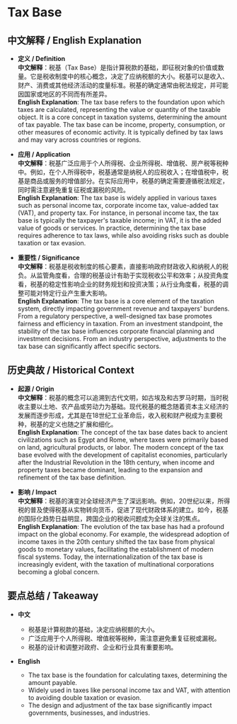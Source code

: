 # Tax Base

## 中文解释 / English Explanation

* **定义 / Definition**  
  **中文解释**：税基（Tax Base）是指计算税款的基础，即征税对象的价值或数量。它是税收制度中的核心概念，决定了应纳税额的大小。税基可以是收入、财产、消费或其他经济活动的度量标准。税基的确定通常由税法规定，并可能因国家或地区的不同而有所差异。  
  **English Explanation**: The tax base refers to the foundation upon which taxes are calculated, representing the value or quantity of the taxable object. It is a core concept in taxation systems, determining the amount of tax payable. The tax base can be income, property, consumption, or other measures of economic activity. It is typically defined by tax laws and may vary across countries or regions.

* **应用 / Application**  
  **中文解释**：税基广泛应用于个人所得税、企业所得税、增值税、房产税等税种中。例如，在个人所得税中，税基通常是纳税人的应税收入；在增值税中，税基是商品或服务的增值部分。在实际应用中，税基的确定需要遵循税法规定，同时需注意避免重复征税或漏税的风险。  
  **English Explanation**: The tax base is widely applied in various taxes such as personal income tax, corporate income tax, value-added tax (VAT), and property tax. For instance, in personal income tax, the tax base is typically the taxpayer's taxable income; in VAT, it is the added value of goods or services. In practice, determining the tax base requires adherence to tax laws, while also avoiding risks such as double taxation or tax evasion.

* **重要性 / Significance**  
  **中文解释**：税基是税收制度的核心要素，直接影响政府财政收入和纳税人的税负。从监管角度看，合理的税基设计有助于实现税收公平和效率；从投资角度看，税基的稳定性影响企业的财务规划和投资决策；从行业角度看，税基的调整可能对特定行业产生重大影响。  
  **English Explanation**: The tax base is a core element of the taxation system, directly impacting government revenue and taxpayers' burdens. From a regulatory perspective, a well-designed tax base promotes fairness and efficiency in taxation. From an investment standpoint, the stability of the tax base influences corporate financial planning and investment decisions. From an industry perspective, adjustments to the tax base can significantly affect specific sectors.

## 历史典故 / Historical Context

* **起源 / Origin**  
  **中文解释**：税基的概念可以追溯到古代文明，如古埃及和古罗马时期，当时税收主要以土地、农产品或劳动力为基础。现代税基的概念随着资本主义经济的发展而逐步形成，尤其是在18世纪工业革命后，收入税和财产税成为主要税种，税基的定义也随之扩展和细化。  
  **English Explanation**: The concept of the tax base dates back to ancient civilizations such as Egypt and Rome, where taxes were primarily based on land, agricultural products, or labor. The modern concept of the tax base evolved with the development of capitalist economies, particularly after the Industrial Revolution in the 18th century, when income and property taxes became dominant, leading to the expansion and refinement of the tax base definition.

* **影响 / Impact**  
  **中文解释**：税基的演变对全球经济产生了深远影响。例如，20世纪以来，所得税的普及使得税基从实物转向货币，促进了现代财政体系的建立。如今，税基的国际化趋势日益明显，跨国企业的税收问题成为全球关注的焦点。  
  **English Explanation**: The evolution of the tax base has had a profound impact on the global economy. For example, the widespread adoption of income taxes in the 20th century shifted the tax base from physical goods to monetary values, facilitating the establishment of modern fiscal systems. Today, the internationalization of the tax base is increasingly evident, with the taxation of multinational corporations becoming a global concern.

## 要点总结 / Takeaway

* **中文**  
  - 税基是计算税款的基础，决定应纳税额的大小。  
  - 广泛应用于个人所得税、增值税等税种，需注意避免重复征税或漏税。  
  - 税基的设计和调整对政府、企业和行业具有重要影响。  

* **English**  
  - The tax base is the foundation for calculating taxes, determining the amount payable.  
  - Widely used in taxes like personal income tax and VAT, with attention to avoiding double taxation or evasion.  
  - The design and adjustment of the tax base significantly impact governments, businesses, and industries.